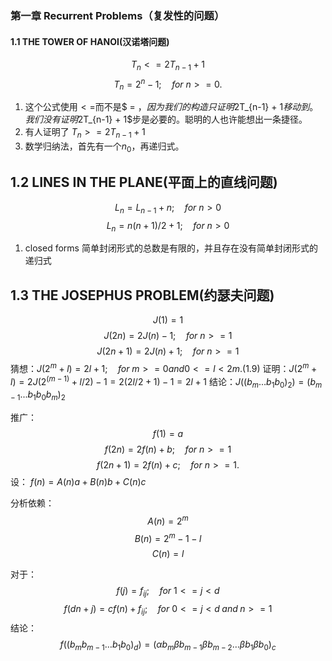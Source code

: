 ### 第一章  Recurrent Problems（复发性的问题）


#### 1.1 THE TOWER OF HANOI(汉诺塔问题)
$$
    T_n <= 2T_{n-1} + 1 
$$
$$
    T_n = 2^n - 1 ;\quad for \:n >= 0.
$$
1. 这个公式使用$<=$而不是$ = $，因为我们的构造只证明$2T_{n-1} + 1$移动到。我们没有证明$2T_{n-1} + 1$步是必要的。聪明的人也许能想出一条捷径。
2. 有人证明了 $T_n >= 2T_{n-1} + 1$
3. 数学归纳法，首先有一个$n_0$，再递归式。


## 1.2 LINES IN THE PLANE(平面上的直线问题)
$$
    L_n = L_{n-1} + n ;\quad for \:n > 0
$$
$$
    L_n = n(n + 1)/2 + 1 ;\quad for \:n > 0
$$
1. closed forms 简单封闭形式的总数是有限的，并且存在没有简单封闭形式的递归式


## 1.3 THE JOSEPHUS PROBLEM(约瑟夫问题)
$$
    J(1) = 1
$$
$$
    J(2n) = 2J(n) - 1 ;\quad for \:n >= 1
$$
$$
    J(2n + 1) = 2J(n) + 1 ;\quad for \:n >= 1
$$
猜想：$J(2^m + l) = 2l + 1 ;\quad for \:m >= 0 and 0 <= l < 2m. (1.9)$
证明：$J(2^m + l) = 2J(2^(m-1) + l/2) - 1 = 2(2l/2 + 1) - 1 = 2l + 1$
结论：$J((b_m ...b_1 b_0)_2)= (b_{m-1}...b_1 b_0 b_m)_2$


推广：  
$$
      f(1) = a
$$
$$
      f(2n) = 2f(n) + b ;\quad for \:n >= 1
$$
$$
      f(2n + 1) = 2f(n) + c ;\quad for \:n >= 1.
$$
设： $f(n) = A(n)a + B(n)b + C(n)c$

分析依赖：  
$$
            A(n) = 2^m 
$$
$$
            B(n) = 2^m - 1 - l 
$$
$$
            C(n) = l 
$$
    
对于：   
$$
        f(j) = f_{ij} ;\quad for\:1 <= j < d 
$$
$$
        f(dn + j) = cf(n) + f_{ij} ;\quad for\:0 <= j < d \; and \; n >= 1
$$
结论：  
$$
f((b_m b_{m−1} … b_1 b_0)_d)=(\alpha b_m \beta b_{m−1} \beta b_{m−2} … \beta b_1 \beta b_0)_c  
$$

